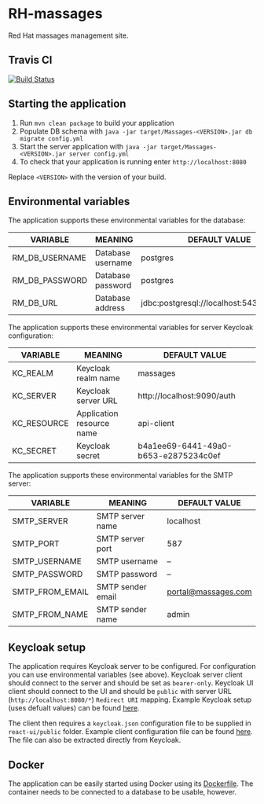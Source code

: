 # RH-massages

Red Hat massages management site.

## Travis CI

[![Build Status](https://travis-ci.org/PSilling/rh-massages.svg?branch=master)](https://travis-ci.org/PSilling/rh-massages)

## Starting the application

1. Run `mvn clean package` to build your application
1. Populate DB schema with `java -jar target/Massages-<VERSION>.jar db migrate config.yml`
1. Start the server application with `java -jar target/Massages-<VERSION>.jar server config.yml`
1. To check that your application is running enter `http://localhost:8080`

Replace `<VERSION>` with the version of your build.

## Environmental variables

The application supports these environmental variables for the database:

| VARIABLE        | MEANING                       | DEFAULT VALUE                             |
| --------------- |------------------------------ | ----------------------------------------- |
| RM_DB_USERNAME  | Database username             | postgres                                  |
| RM_DB_PASSWORD  | Database password             | postgres                                  |
| RM_DB_URL       | Database address              | jdbc:postgresql://localhost:5432/postgres |

The application supports these environmental variables for server Keycloak configuration:

| VARIABLE        | MEANING                       | DEFAULT VALUE                             |
| --------------- |------------------------------ | ----------------------------------------- |
| KC_REALM        | Keycloak realm name           | massages                                  |
| KC_SERVER       | Keycloak server URL           | http://localhost:9090/auth                |
| KC_RESOURCE     | Application resource name     | api-client                                |
| KC_SECRET       | Keycloak secret               | b4a1ee69-6441-49a0-b653-e2875234c0ef      |

The application supports these environmental variables for the SMTP server:

| VARIABLE        | MEANING                       | DEFAULT VALUE                             |
| --------------- |------------------------------ | ----------------------------------------- |
| SMTP_SERVER     | SMTP server name              | localhost                                 |
| SMTP_PORT  	  | SMTP server port              | 587                                       |
| SMTP_USERNAME   | SMTP username                 | –                                         |
| SMTP_PASSWORD   | SMTP password                 | –                                         |
| SMTP_FROM_EMAIL | SMTP sender email             | portal@massages.com                       |
| SMTP_FROM_NAME  | SMTP sender name              | admin                                     |


## Keycloak setup

The application requires Keycloak server to be configured. For configuration you can use environmental variables (see above).
Keycloak server client should connect to the server and should be set as `bearer-only`.
Keycloak UI client should connect to the UI and should be `public` with server URL (`http://localhost:8080/*`) `Redirect URI` mapping.
Example Keycloak setup (uses defualt values) can be found [here](https://github.com/PSilling/rh-massages/blob/master/dropwizard-api/docs/keycloak-export.json).

The client then requires a `keycloak.json` configuration file to be supplied in `react-ui/public` folder.
Example client configuration file can be found [here](https://github.com/PSilling/rh-massages/blob/master/dropwizard-api/docs/keycloak-config.json). The file can also be extracted directly from Keycloak.

## Docker

The application can be easily started using Docker using its [Dockerfile](https://github.com/PSilling/rh-massages/blob/master/dropwizard-api/Dockerfile).
The container needs to be connected to a database to be usable, however.
